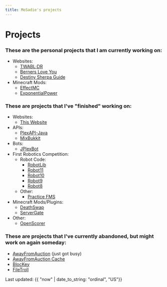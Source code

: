```yaml
---
title: MoSadie's projects
---
```

# Projects

### These are the personal projects that I am currently working on:
- Websites:
  - [TWABL;DR](https://mosadie.github.io/TWABL-DR/)
  - [Berners Love You](https://mosadie.github.io/Berners-Love-You)
  - [Destiny Sherpa Guide](https://mosadie.github.io/DSG)
- Minecraft Mods:
  - [EffectMC](https://github.com/MoSadie/EffectMC)
  - [ExponentialPower](https://github.com/MoSadie/ExponentialPower)

### These are projects that I've "finished" working on:
- Websites:
  - [This Website](https://github.com/MoSadie/MoSadie.github.io)
- APIs:
  - [PlexAPI-Java](https://github.com/MoSadie/PlexAPI-Java)
  - [MixBukkit](https://github.com/MoSadie/MixBukkit)
- Bots:
  - [JPlexBot](https://github.com/MoSadie/JPlexBot)
- First Robotics Competition:
  - Robot Code:
    - [RobotLib](https://github.com/MoSadie/RobotLib)
    - [Robot11](https://github.com/MoSadie/Robot11)
    - [Robot10](https://github.com/MoSadie/Robot10)
    - [Robot9](https://github.com/MoSadie/Robot9)
    - [Robot8](https://github.com/MoSadie/Robot8)
  - Other:
    - [Practice FMS](https://github.com/MoSadie/PracticeFMS)
- Minecraft Mods/Plugins:
  - [DeathSwap](https://github.com/MoSadie/DeathSwap)
  - [ServerGate](https://github.com/MoSadie/ServerGate)
- Other:
  - [OpenScorer](https://github.com/MoSadie/OpenScorer)

### These are projects that I've currently abandoned, but might work on again someday:
- [AwayFromAuction](https://github.com/MoSadie/AwayFromAuction) (just got busy)
- [AwayFromAuction Cache](https://github.com/MoSadie/AwayFromAuction-Cache)
- [BlocKey](https://github.com/MoSadie/BlocKey)
- [FileTroll](https://github.com/MoSadie/FileTroll)

Last updated: {{ "now" | date_to_string: "ordinal", "US"}}